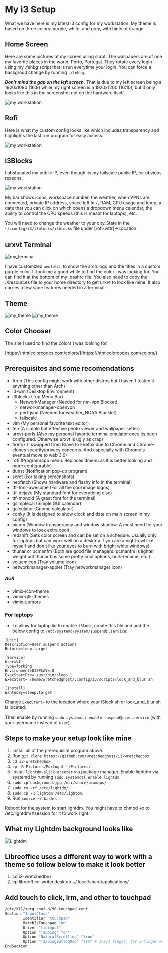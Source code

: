 # My i3 Setup
What we have here is my latest i3 config for my workstation. My theme is based on three colors: purple, white, and grey, with hints of orange. 

## Home Screen
Here are some pictures of my screen using scrot. The wallpapers are of one my favorite places in the world: Porto, Portugal. They rotate every login using my .fehbg script that is run everytime your login. You can force a backgroud change by running `./fehbg`.

***Don't mind the gap on the left screen.*** That is due to my left screen being a 1920x1080 (16:9) while my right screen is a 1920x1200 (16:10), but it only looks like this in the screenshot not on the hardware itself. 

![my workstation](./Pictures/example/screen.png)

## Rofi
Here is what my custom config looks like which includes transparency and highlights the last run program for easy access.

![my workstation](./Pictures/example/rofi_custom.png)

## i3Blocks
I obsfucated my public IP, even though its my tailscale public IP, for obvious reasons.

![my workstation](./Pictures/example/i3blocks.png)

My bar shows icons, workspace number, the weather, when VPNs are connected, private IP address, space left in `/`, RAM, CPU usage and temp, a date that you can click on which opens a dropdown menu calendar, the ability to control the CPU speeds (this is meant for laptops), etc.

You will need to change the weather to your city_State in the `~/.config/i3/i3blocks/i3blocks` file under [rofi-wttr]->Location.

## urxvt Terminal
![my_terminal](./Pictures/example/neofetch.png)

I have customized `neofetch` to show the arch logo and the titles in a custom purple color. It took me a good while to find the color I was looking for. You can find it at the bottom of my .bashrc file. You also need to copy the .Xresources file to your home directory to get urxvt to look like mine. It also carries a few sane features needed in a terminal. 

## Theme
![my_theme](./Pictures/example/lxappearance1.png)
![my_theme](./Pictures/example/lxappearance2.png)

## Color Chooser
The site I used to find the colors I was looking for.

[https://htmlcolorcodes.com/colors/](https://htmlcolorcodes.com/colors/)

## Prerequisites and some recomendations
* Arch (This config might work with other distros but I haven't tested it anything other than Arch)
* i3-wm (Desktop Environment)
* i3blocks (Top Menu Bar)
  * NetworkManager (Needed for nm-vpn Blocket)
  * networkmanager-openvpn
  * perl-json (Needed for weather_NOAA Blocklet)
  * tailscale
* vim (My personal favorite text editor)
* feh (A simple but effective photo viewer and wallpaper setter)
* urxvt-perls (Also my personal favorite terminal emulator once its been configured. Otherwise urxvt is ugly as crap)
* firefox (I swapped from Brave to Firefox due to Chrome and Chrome-clones security/privacy concerns. And especially with Chrome's eventual move to web 3.0)
* rofi (Program/app menu. Replaces dmenu as it is better looking and more configurable) 
* dunst (Notification pop-up program) 
* scrot (For taking screenshots)
* neofetch (Shows hardware and flashy info in the terminal)
* ttf-font-awesome (For all the cool image logos)
* ttf-dejavu (My standard font for everything else)
* ttf-monoid (A great font for the terminal)
* gsimplecal (Simple GUI calendar)
* galculator (Gnome calculator)
* conky (It is designed to show clock and date on main screen in my config)
* picom (Window transperancy and window shadow. A must need for your windows to look extra cool)
* redshift (Sets color screen and can be set on a schedule. Usually only for laptops but can work well on a desktop if you are a night-owl like myself and don't like your eyes to burn with bright white windows)
* thunar or pcmanfm (Both are good file managers. pcmanfm is lighter weight but thunar has some pretty cool options, bulk-rename, etc.)
* voluemicon (Tray volume icon)
* networkmanager-applet (Tray networkmanager icon)

##### AUR
* vimix-icon-theme 
* vimix-gtk-themes 
* vimix-cursors

### For laptops
* To allow for laptop lid to enable `i3lock`, create this file and add the below config to `/etc/systemd/system/suspend@.service`:

```text
[Unit]
Description=User suspend actions
Before=sleep.target

[Service]
User=%I
Type=forking
Environment=DISPLAY=:0
ExecStartPre= /usr/bin/sleep 1
ExecStart= /home/wretchedghost/.config/i3/scripts/lock_and_blur.sh

[Install]
WantedBy=sleep.target
```

Change `ExecStart=` to the location where your i3lock.sh or lock_and_blur.sh is located. 

Then enable by running `sudo systemctl enable suspend@user.service` (with your username instead of `user`).

## Steps to make your setup look like mine
1. Install all of the prerequisite program above.
2. Run `git clone https://github.com/wretchedghost/i3-wretchedbox`.
3. `cd i3-wretchedbox`
4. `cp -R Pictures/Portugal ~/Pictures/`
5. Install `lightdm-slick-greeter` via package manager. Enable lightdm via systemd by running `sudo systemctl enable lightdm`
6. `sudo cp background.jpg /usr/share/pixmaps/`.
7. `sudo rm -rf /etc/lightdm/`
8. `sudo cp -R lightdm /etc/lightdm`. 
9. Run `source ~/.bashrc`.

Reboot for the system to start lightdm. You might have to chmod +x to /etc/lightdm/Xsession for it to work right. 

## What my Lightdm background looks like

![Lightdm](./background.jpg)
## Libreoffice uses a different way to work with a theme so follow below to make it look better

1. cd i3-wretchedbox
2. cp libreoffice-writer.desktop ~/.local/share/applications/

## Add touch to click, lrm, and other to touchpad

```bash
/etc/X11/xorg.conf.d/90-touchpad.conf
Section "InputClass"
        Identifier "touchpad"
        MatchIsTouchpad "on"
        Driver "libinput"
        Option "Tapping" "on"
        Option "NaturalScrolling" "true"
        Option "TappingButtonMap" "lrm" # 1/2/3 finger, for 3-finger middle lrm
EndSection
```
